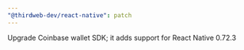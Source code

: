 ```yaml
---
"@thirdweb-dev/react-native": patch
---
```


Upgrade Coinbase wallet SDK; it adds support for React Native 0.72.3
